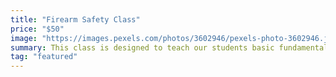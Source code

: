 ```yaml
---
title: "Firearm Safety Class"
price: "$50"
image: "https://images.pexels.com/photos/3602946/pexels-photo-3602946.jpeg?auto=compress&cs=tinysrgb&dpr=2&h=750&w=1260"
summary: This class is designed to teach our students basic fundamental skills on how to operate a firearm at home or any of the public gun range safely.  Tactical 360 A.C.T focus on firearms safety rules, mechanical features of the firearm and techniques.  This class is ideal for the first time firearm owners looking to establish their preference for their future gun purchase.
tag: "featured"
---
```



<!--stackedit_data:
eyJoaXN0b3J5IjpbMTA5NTc5MTUzOCwtMTY3NDEyMjIzMiwtMT
A1Nzg0OTE0LC00OTU5OTI4ODBdfQ==
-->